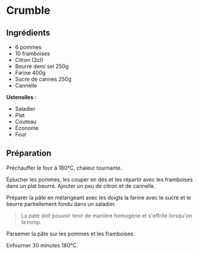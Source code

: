 # Crumble

## Ingrédients

* 6 pommes
* 10 framboises
* Citron (2cl)
* Beurre demi sel 250g
* Farine 400g
* Sucre de cannes 250g
* Cannelle

__Ustensiles :__

* Saladier
* Plat
* Couteau
* Économe
* Four

## Préparation

Préchauffer le four à 180°C, chaleur tournante.

Éplucher les pommes, les couper en dés et les répartir avec les framboises dans un plat beurré. Ajouter un peu de citron et de cannelle.

Préparer la pâte en mélangeant avec les doigts la farine avec le sucre et le beurre partiellement fondu dans un saladier.

> La pate doit pouvoir tenir de manière homogène et s'effrite lorsqu'on la romp.

Parsemer la pâte sur les pommes et les framboises.

Enfourner 30 minutes 180°C.
